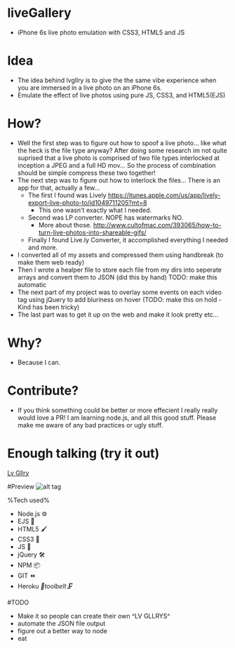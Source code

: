 # liveGallery
- iPhone 6s live photo emulation with CSS3, HTML5 and JS

# Idea
- The idea behind lvgllry is to give the the same vibe experience when you are immersed in a live photo on an iPhone 6s.
- Emulate the effect of live photos using pure JS, CSS3, and HTML5(EJS)

# How?
- Well the first step was to figure out how to spoof a live photo... like what the heck is the file type anyway? After doing some research im not quite suprised that a live photo is comprised of two file types interlocked at inception a JPEG and a full HD mov... So the process of combination should be simple compress these two together!
- The next step was to figure out how to interlock the files... There is an app for that, actually a few... 
    - The first I found was Lively https://itunes.apple.com/us/app/lively-export-live-photo-to/id1049711205?mt=8
      - This one wasn't exactly what I needed. 
    - Second was LP converter. NOPE has watermarks NO.   
      - More about those. http://www.cultofmac.com/393065/how-to-turn-live-photos-into-shareable-gifs/
    - Finally I found Live.ly Converter, it accomplished everything I needed and more.
- I converted all of my assets and compressed them using handbreak (to make them web ready)
- Then I wrote a healper file to store each file from my dirs into seperate arrays and convert them to JSON (did this by hand) TODO: make this automatic
- The next part of my project was to overlay some events on each video tag using jQuery to add bluriness on hover (TODO: make this on hold - Kind has been tricky)
- The last part was to get it up on the web and make it look pretty etc...

# Why?
- Because I can.

# Contribute?
- If you think something could be better or more effecient I really really would love a PR! I am learning node.js, and all this good stuff. Please make me aware of any bad practices or ugly stuff.

# Enough talking (try it out)

<a href="lvgllry.herokuapp.com" alt="lvGllry">Lv Gllry</a>

#Preview
![alt tag](https://github.com/RobinsonKameron/liveGallery/blob/master/gifs/lvgllry_2.gif?raw=true)

%Tech used%
- Node.js ⚙
- EJS 📝
- HTML5 🖌
- CSS3 🌅
- JS 🔩
- jQuery 🛠
- NPM 📦
- GIT ⏪
- Heroku *🔨toolbelt🗜*

#TODO
- Make it so people can create their own ^LV GLLRYS^
- automate the JSON file output
- figure out a better way to node
- eat 
